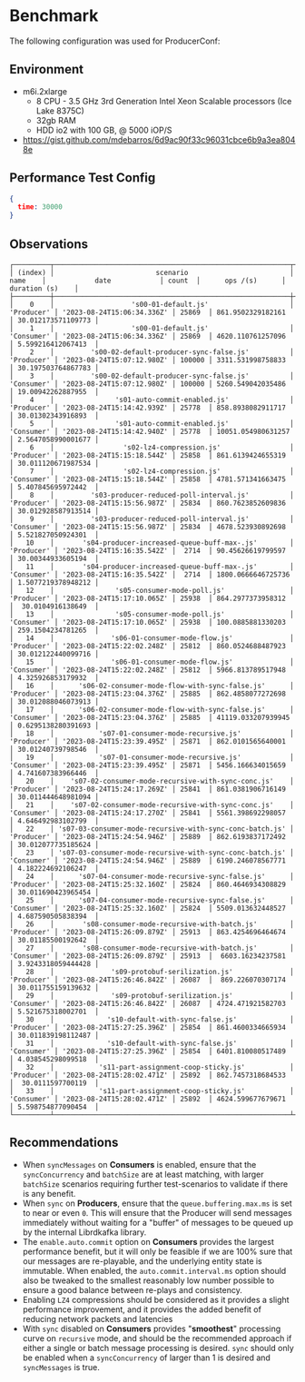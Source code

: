 # Benchmark

The following configuration was used for ProducerConf:

## Environment

- m6i.2xlarge
  - 8 CPU - 3.5 GHz 3rd Generation Intel Xeon Scalable processors (Ice Lake 8375C)
  - 32gb RAM
  - HDD io2 with 100 GB, @ 5000 iOP/S
- https://gist.github.com/mdebarros/6d9ac90f33c96031cbce6b9a3ea8048e

## Performance Test Config

```JSON
{ 
  time: 30000
}
```

## Observations

```table
┌─────────┬──────────────────────────────────────────────────────────┬────────────┬────────────────────────────┬────────┬────────────────────┬────────────────────┐
│ (index) │                         scenario                         │    name    │            date            │ count  │      ops /(s)      │    duration (s)    │
├─────────┼──────────────────────────────────────────────────────────┼────────────┼────────────────────────────┼────────┼────────────────────┼────────────────────┤
│    0    │                   's00-01-default.js'                    │ 'Producer' │ '2023-08-24T15:06:34.336Z' │ 25869  │ 861.9502329182161  │ 30.012173571109773 │
│    1    │                   's00-01-default.js'                    │ 'Consumer' │ '2023-08-24T15:06:34.336Z' │ 25869  │ 4620.110761257096  │ 5.599216412067413  │
│    2    │         's00-02-default-producer-sync-false.js'          │ 'Producer' │ '2023-08-24T15:07:12.980Z' │ 100000 │ 3311.531998758833  │ 30.197503764867783 │
│    3    │         's00-02-default-producer-sync-false.js'          │ 'Consumer' │ '2023-08-24T15:07:12.980Z' │ 100000 │ 5260.549042035486  │ 19.00942262887955  │
│    4    │               's01-auto-commit-enabled.js'               │ 'Producer' │ '2023-08-24T15:14:42.939Z' │ 25778  │ 858.8938082911717  │ 30.01302343916893  │
│    5    │               's01-auto-commit-enabled.js'               │ 'Consumer' │ '2023-08-24T15:14:42.940Z' │ 25778  │ 10051.054980631257 │ 2.5647058990001677 │
│    6    │                 's02-lz4-compression.js'                 │ 'Producer' │ '2023-08-24T15:15:18.544Z' │ 25858  │ 861.6139424655319  │ 30.011120671987534 │
│    7    │                 's02-lz4-compression.js'                 │ 'Consumer' │ '2023-08-24T15:15:18.544Z' │ 25858  │ 4781.571341663475  │ 5.407845695972442  │
│    8    │         's03-producer-reduced-poll-interval.js'          │ 'Producer' │ '2023-08-24T15:15:56.987Z' │ 25834  │ 860.7623852609836  │ 30.012928587913514 │
│    9    │         's03-producer-reduced-poll-interval.js'          │ 'Consumer' │ '2023-08-24T15:15:56.987Z' │ 25834  │ 4678.523930892698  │ 5.521827050924301  │
│   10    │       's04-producer-increased-queue-buff-max-.js'        │ 'Producer' │ '2023-08-24T15:16:35.542Z' │  2714  │ 90.45626619799597  │ 30.00344933605194  │
│   11    │       's04-producer-increased-queue-buff-max-.js'        │ 'Consumer' │ '2023-08-24T15:16:35.542Z' │  2714  │ 1800.0666646725736 │ 1.5077219378948212 │
│   12    │               's05-consumer-mode-poll.js'                │ 'Producer' │ '2023-08-24T15:17:10.065Z' │ 25938  │ 864.2977373958312  │  30.0104916138649  │
│   13    │               's05-consumer-mode-poll.js'                │ 'Consumer' │ '2023-08-24T15:17:10.065Z' │ 25938  │ 100.0885881330203  │ 259.1504234781265  │
│   14    │              's06-01-consumer-mode-flow.js'              │ 'Producer' │ '2023-08-24T15:22:02.248Z' │ 25812  │ 860.0524688487923  │ 30.012122440099716 │
│   15    │              's06-01-consumer-mode-flow.js'              │ 'Consumer' │ '2023-08-24T15:22:02.248Z' │ 25812  │ 5966.813789517948  │ 4.325926853179932  │
│   16    │      's06-02-consumer-mode-flow-with-sync-false.js'      │ 'Producer' │ '2023-08-24T15:23:04.376Z' │ 25885  │ 862.4858077272698  │ 30.012088046073913 │
│   17    │      's06-02-consumer-mode-flow-with-sync-false.js'      │ 'Consumer' │ '2023-08-24T15:23:04.376Z' │ 25885  │ 41119.033207939945 │ 0.6295138280391693 │
│   18    │           's07-01-consumer-mode-recursive.js'            │ 'Producer' │ '2023-08-24T15:23:39.495Z' │ 25871  │ 862.0101565640001  │ 30.01240739798546  │
│   19    │           's07-01-consumer-mode-recursive.js'            │ 'Consumer' │ '2023-08-24T15:23:39.495Z' │ 25871  │ 5456.166634015659  │ 4.741607383966446  │
│   20    │    's07-02-consumer-mode-recursive-with-sync-conc.js'    │ 'Producer' │ '2023-08-24T15:24:17.269Z' │ 25841  │ 861.0381906716149  │ 30.011444648981094 │
│   21    │    's07-02-consumer-mode-recursive-with-sync-conc.js'    │ 'Consumer' │ '2023-08-24T15:24:17.270Z' │ 25841  │ 5561.398692298057  │ 4.646492983102799  │
│   22    │ 's07-03-consumer-mode-recursive-with-sync-conc-batch.js' │ 'Producer' │ '2023-08-24T15:24:54.946Z' │ 25889  │ 862.6193837172492  │ 30.012077735185624 │
│   23    │ 's07-03-consumer-mode-recursive-with-sync-conc-batch.js' │ 'Consumer' │ '2023-08-24T15:24:54.946Z' │ 25889  │ 6190.246078567771  │ 4.182224692106247  │
│   24    │      's07-04-consumer-mode-recursive-sync-false.js'      │ 'Producer' │ '2023-08-24T15:25:32.160Z' │ 25824  │ 860.4646934308829  │ 30.011690423965454 │
│   25    │      's07-04-consumer-mode-recursive-sync-false.js'      │ 'Consumer' │ '2023-08-24T15:25:32.160Z' │ 25824  │ 5509.013632448527  │ 4.687590505838394  │
│   26    │       's08-consumer-mode-recursive-with-batch.js'        │ 'Producer' │ '2023-08-24T15:26:09.879Z' │ 25913  │ 863.4254696464674  │ 30.01185500192642  │
│   27    │       's08-consumer-mode-recursive-with-batch.js'        │ 'Consumer' │ '2023-08-24T15:26:09.879Z' │ 25913  │  6603.16234237581  │ 3.9243318059444428 │
│   28    │              's09-protobuf-serilization.js'              │ 'Producer' │ '2023-08-24T15:26:46.842Z' │ 26087  │  869.226070307174  │ 30.011755159139632 │
│   29    │              's09-protobuf-serilization.js'              │ 'Consumer' │ '2023-08-24T15:26:46.842Z' │ 26087  │ 4724.471921582703  │ 5.521675318002701  │
│   30    │             's10-default-with-sync-false.js'             │ 'Producer' │ '2023-08-24T15:27:25.396Z' │ 25854  │ 861.4600334665934  │ 30.011839198112487 │
│   31    │             's10-default-with-sync-false.js'             │ 'Consumer' │ '2023-08-24T15:27:25.396Z' │ 25854  │ 6401.810080517489  │ 4.038545298099518  │
│   32    │           's11-part-assignment-coop-sticky.js'           │ 'Producer' │ '2023-08-24T15:28:02.471Z' │ 25892  │ 862.7457318684533  │  30.0111597700119  │
│   33    │           's11-part-assignment-coop-sticky.js'           │ 'Consumer' │ '2023-08-24T15:28:02.471Z' │ 25892  │ 4624.599677679671  │ 5.598754877090454  │
└─────────┴──────────────────────────────────────────────────────────┴────────────┴────────────────────────────┴────────┴────────────────────┴────────────────────┘
```

## Recommendations

- When `syncMessages` on **Consumers** is enabled, ensure that the `syncConcurrency` and `batchSize` are at least matching, with larger `batchSize` scenarios requiring further test-scenarios to validate if there is any benefit.
- When `sync` on **Producers**, ensure that the `queue.buffering.max.ms` is set to near or even `0`. This will ensure that the Producer will send messages immediately without waiting for a "buffer" of messages to be queued up by the internal Librdkafka library.
- The `enable.auto.commit` option on **Consumers** provides the largest performance benefit, but it will only be feasible if we are 100% sure that our messages are re-playable, and the underlying entity state is immutable. When enabled, the `auto.commit.interval.ms` option should also be tweaked to the smallest reasonably low number possible to ensure a good balance between re-plays and consistency.
- Enabling `LZ4` compressions should be considered as it provides a slight performance improvement, and it provides the added benefit of reducing network packets and latencies
- With `sync` disabled on **Consumers** provides "**smoothest**" processing curve on `recursive` mode, and should be the recommended approach if either a single or batch message processing is desired. `sync` should only be enabled when a `syncConcurrency` of larger than 1 is desired and `syncMessages` is true.

